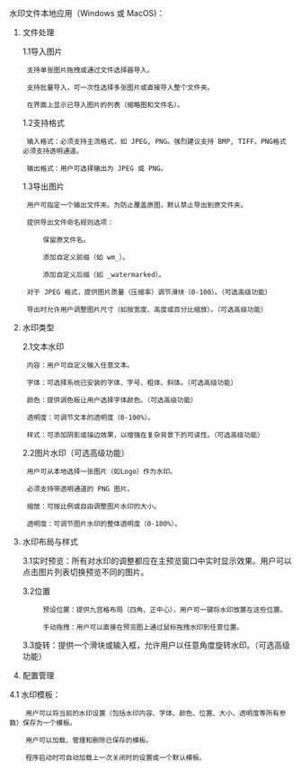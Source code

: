 水印文件本地应用（Windows 或 MacOS)：

1. 文件处理

	1.1导入图片

		支持单张图片拖拽或通过文件选择器导入。

		支持批量导入，可一次性选择多张图片或直接导入整个文件夹。

		在界面上显示已导入图片的列表（缩略图和文件名）。



	1.2支持格式

		输入格式：必须支持主流格式，如 JPEG, PNG。强烈建议支持 BMP, TIFF。PNG格式必须支持透明通道。

		输出格式：用户可选择输出为 JPEG 或 PNG。


	1.3导出图片

		用户可指定一个输出文件夹。为防止覆盖原图，默认禁止导出到原文件夹。

		提供导出文件命名规则选项：

			保留原文件名。

			添加自定义前缀（如 wm_）。

			添加自定义后缀（如 _watermarked）。

		对于 JPEG 格式，提供图片质量（压缩率）调节滑块（0-100）。（可选高级功能）

		导出时允许用户调整图片尺寸（如按宽度、高度或百分比缩放）。（可选高级功能）


2. 水印类型

	2.1文本水印

		内容：用户可自定义输入任意文本。

		字体：可选择系统已安装的字体、字号、粗体、斜体。（可选高级功能）

		颜色：提供调色板让用户选择字体颜色。（可选高级功能）

		透明度：可调节文本的透明度（0-100%）。

		样式：可添加阴影或描边效果，以增强在复杂背景下的可读性。（可选高级功能）

	2.2图片水印（可选高级功能）

		用户可从本地选择一张图片（如Logo）作为水印。

		必须支持带透明通道的 PNG 图片。

		缩放：可按比例或自由调整图片水印的大小。

		透明度：可调节图片水印的整体透明度（0-100%）。


3. 水印布局与样式

	3.1实时预览：所有对水印的调整都应在主预览窗口中实时显示效果。用户可以点击图片列表切换预览不同的图片。

	3.2位置

			预设位置：提供九宫格布局（四角、正中心），用户可一键将水印放置在这些位置。

			手动拖拽：用户可以直接在预览图上通过鼠标拖拽水印到任意位置。

	3.3旋转：提供一个滑块或输入框，允许用户以任意角度旋转水印。（可选高级功能）


4. 配置管理

4.1 水印模板：

		用户可以将当前的水印设置（包括水印内容、字体、颜色、位置、大小、透明度等所有参数）保存为一个模板。

		用户可以加载、管理和删除已保存的模板。

		程序启动时可自动加载上一次关闭时的设置或一个默认模板。

